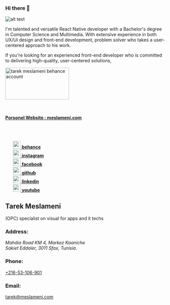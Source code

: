 ### Hi there 👋

![alt text](https://scontent.ftun4-2.fna.fbcdn.net/v/t39.30808-6/288491356_10227455121394050_4621545460001525565_n.jpg?_nc_cat=106&ccb=1-7&_nc_sid=19026a&_nc_ohc=3Nv6WWEOweEAX_G37C0&_nc_ht=scontent.ftun4-2.fna&oh=00_AfAH618bh9vSet8guc3gRTQXFchBxj1BhEc2l8vOZ4BIUQ&oe=63F524B4)


I'm talented and versatile React Native developer with a Bachelor's degree in Computer Science and Multimedia. With extensive experience in both UX/UI design and front-end development, problem solver who takes a user-centered approach to his work.

If you're looking for an experienced front-end developer who is committed to delivering high-quality, user-centered solutions, 


<a href="https://meslameni.com" rel="noopener noreferrer">
                <img src="https://meslameni.com/img/tarek%20meslameni%20studio%20aiming%20project.webp" alt="tarek meslameni behance account" width="200" height="100">
<br /><br /><br />

  <strong> Porsonel Website : meslameni.com </strong>
</a>
<br /><br /><br /><br />

<ul style="list-style-type: none;">
        <li>
            <a href="https://www.behance.net/TarekMeslameni" rel="noopener noreferrer">
                <img src="https://meslameni.com/img/social/behance.png" alt="tarek meslameni behance account" width="24" height="24">
                <strong> behance </strong>
            </a>
        </li>
        <li>
            <a href="https://www.instagram.com/meslamenistudio/" rel="noopener noreferrer">
                <img src="https://meslameni.com/img/social/instagram.png" alt="tarek meslameni instagram account" width="24" height="24">
                <strong> instagram </strong>
            </a>
        </li>
        <li>
            <a href="https://www.facebook.com/MeslameniStudio" rel="noopener noreferrer">
                <img src="https://meslameni.com/img/social/facebook.png" alt="tarek meslameni facebook account" width="24" height="24">
                <strong> facebook </strong>
            </a>
        </li>
        <li>
            <a href="https://github.com/tarekMes" rel="noopener noreferrer">
                <img src="https://meslameni.com/img/social/github.png" alt="tarek meslameni facebook account" width="24" height="24">
                <strong> github </strong>   
            </a>
        </li>
        <li>
            <a href="https://www.linkedin.com/company/meslameni" rel="noopener noreferrer">
                <img src="https://meslameni.com/img/social/linkedin.png" alt="tarek meslameni linkedin account" width="24" height="24">
                <strong> linkedin </strong>
            </a>
        </li>
        <li>
            <a href="https://www.youtube.com/@meslamenistudio" rel="noopener noreferrer">
                <img src="https://www.logo.wine/a/logo/YouTube/YouTube-Icon-Full-Color-Logo.wine.svg" alt="tarek meslameni behance account" width="24" height="24"> 
                <strong> youtube </strong>
            </a>                                 
        </li>
    </ul>
 
<div itemscope="" itemtype="https://schema.org/LocalBusiness " class="contain">
                        <h2><span itemprop="name">Tarek Meslameni </span></h2>
                        <p itemprop="description"> (OPC) specialist on visual for apps and it techs
                        <h3>Address: </h3>
                        </p><address itemprop="address" itemscope="" itemtype="https://schema.org/PostalAddress">
                          <span itemprop="streetAddress">Mahdia Road KM 4, Markez Kaaniche</span> <br>
                          <span itemprop="addressRegion">Sakiet Eddaïer, </span>
                          <span itemprop="postalCode"> 3011  </span>
                          <span itemprop="addressLocality"> Sfax, Tunisia. </span>
                        </address>
                        <div class="contact_action">
                            <span class="contact_promp">
                                <h3>Phone: </h3>  
                                <a itemprop="telephone" href="tel:+21653106901">+216-53-106-901</a> <br>
                            </span>
                            <span class="contact_promp">
                                <h3>Email: </h3>
                                <a itemprop="email" href="mailto:tarek@meslameni.com">tarek@meslameni.com</a>
                            </span>
                        </div>
 </div>
<!--
**tarekMes/tarekMes** is a ✨ _special_ ✨ repository because its `README.md` (this file) appears on your GitHub profile.
connect with me 
<ul>
  <li><a href="https://www.facebook.com/tarekmeslameni">Facebook</a></li
<ul>

Facebook: https://www.facebook.com/tarekmeslameni <br />
Instagram: https://www.instagram.com/meslamenistudio/ <br />
Behance: https://www.behance.net/TarekMeslameni <br />
github: https://github.com/tarekMes <br />
youtube: https://www.youtube.com/@meslamenistudio <br />
Here are some ideas to get you started:

- 🔭 I’m currently working on ...
- 🌱 I’m currently learning ...
- 👯 I’m looking to collaborate on ...
- 🤔 I’m looking for help with ...
- 💬 Ask me about ...
- 📫 How to reach me: ...
- 😄 Pronouns: ...
- ⚡ Fun fact: ...
-->
